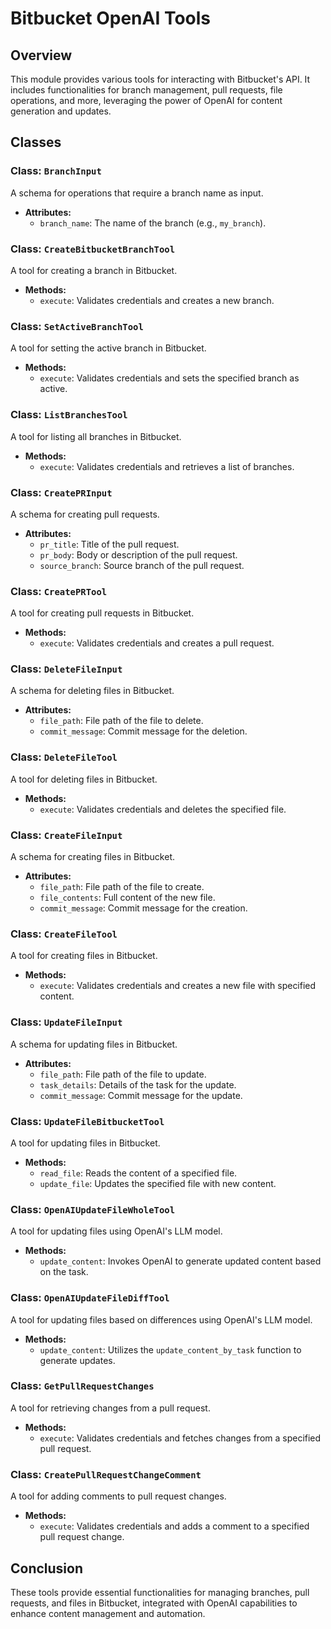 # Bitbucket OpenAI Tools

## Overview
This module provides various tools for interacting with Bitbucket's API. It includes functionalities for branch management, pull requests, file operations, and more, leveraging the power of OpenAI for content generation and updates.

## Classes

### Class: `BranchInput`
A schema for operations that require a branch name as input.
- **Attributes:**
  - `branch_name`: The name of the branch (e.g., `my_branch`).

### Class: `CreateBitbucketBranchTool`
A tool for creating a branch in Bitbucket.
- **Methods:**
  - `execute`: Validates credentials and creates a new branch.

### Class: `SetActiveBranchTool`
A tool for setting the active branch in Bitbucket.
- **Methods:**
  - `execute`: Validates credentials and sets the specified branch as active.

### Class: `ListBranchesTool`
A tool for listing all branches in Bitbucket.
- **Methods:**
  - `execute`: Validates credentials and retrieves a list of branches.

### Class: `CreatePRInput`
A schema for creating pull requests.
- **Attributes:**
  - `pr_title`: Title of the pull request.
  - `pr_body`: Body or description of the pull request.
  - `source_branch`: Source branch of the pull request.

### Class: `CreatePRTool`
A tool for creating pull requests in Bitbucket.
- **Methods:**
  - `execute`: Validates credentials and creates a pull request.

### Class: `DeleteFileInput`
A schema for deleting files in Bitbucket.
- **Attributes:**
  - `file_path`: File path of the file to delete.
  - `commit_message`: Commit message for the deletion.

### Class: `DeleteFileTool`
A tool for deleting files in Bitbucket.
- **Methods:**
  - `execute`: Validates credentials and deletes the specified file.

### Class: `CreateFileInput`
A schema for creating files in Bitbucket.
- **Attributes:**
  - `file_path`: File path of the file to create.
  - `file_contents`: Full content of the new file.
  - `commit_message`: Commit message for the creation.

### Class: `CreateFileTool`
A tool for creating files in Bitbucket.
- **Methods:**
  - `execute`: Validates credentials and creates a new file with specified content.

### Class: `UpdateFileInput`
A schema for updating files in Bitbucket.
- **Attributes:**
  - `file_path`: File path of the file to update.
  - `task_details`: Details of the task for the update.
  - `commit_message`: Commit message for the update.

### Class: `UpdateFileBitbucketTool`
A tool for updating files in Bitbucket.
- **Methods:**
  - `read_file`: Reads the content of a specified file.
  - `update_file`: Updates the specified file with new content.

### Class: `OpenAIUpdateFileWholeTool`
A tool for updating files using OpenAI's LLM model.
- **Methods:**
  - `update_content`: Invokes OpenAI to generate updated content based on the task.

### Class: `OpenAIUpdateFileDiffTool`
A tool for updating files based on differences using OpenAI's LLM model.
- **Methods:**
  - `update_content`: Utilizes the `update_content_by_task` function to generate updates.

### Class: `GetPullRequestChanges`
A tool for retrieving changes from a pull request.
- **Methods:**
  - `execute`: Validates credentials and fetches changes from a specified pull request.

### Class: `CreatePullRequestChangeComment`
A tool for adding comments to pull request changes.
- **Methods:**
  - `execute`: Validates credentials and adds a comment to a specified pull request change.

## Conclusion
These tools provide essential functionalities for managing branches, pull requests, and files in Bitbucket, integrated with OpenAI capabilities to enhance content management and automation.